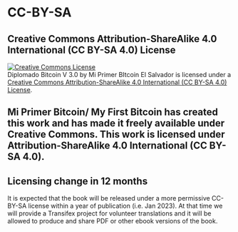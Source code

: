 # CC-BY-SA

## Creative Commons Attribution-ShareAlike 4.0 International (CC BY-SA 4.0) License

<a rel="license" href="https://creativecommons.org/licenses/by-sa/4.0"><img alt="Creative Commons License" style="border-width:0" src="https://i.creativecommons.org/l/by-sa/4.0/88x31.png" /></a><br /><span xmlns:dct="http://purl.org/dc/terms/" property="dct:title">Diplomado Bitcoin V 3.0</span> by <a xmlns:cc="http://creativecommons.org/ns#" property="cc:attributionName" rel="cc:attributionURL">Mi Primer BItcoin El Salvador</a> is licensed under a <a rel="license" href="http://creativecommons.org/licenses/by-sa/4.0/">Creative Commons Attribution-ShareAlike 4.0 International (CC BY-SA 4.0) License</a>.

## Mi Primer Bitcoin/ My First Bitcoin has created this work and has made it freely available under Creative Commons. This work is licensed under Attribution-ShareAlike 4.0 International (CC BY-SA 4.0).

## Licensing change in 12 months

It is expected that the book will be released under a more permissive CC-BY-SA license within a year of publication (i.e. Jan 2023). At that time we will provide a Transifex project for volunteer translations and it will be allowed to produce and share PDF or other ebook versions of the book. 
